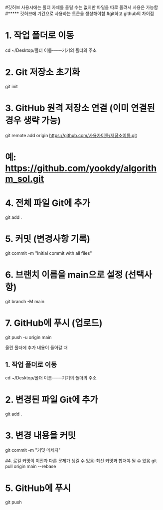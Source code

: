 #깃허브 사용시에는 폴더 자체를 올릴 수는 없지만 파일을 따로 올려서 사용은 가능함
#***** 깃허브에 기간으로 사용하는 토큰을 생성해야함
#git하고 github의 차이점




# 1. 작업 폴더로 이동
cd ~/Desktop/폴더 이름-----기기의 폴더의 주소

# 2. Git 저장소 초기화
git init

# 3. GitHub 원격 저장소 연결 (이미 연결된 경우 생략 가능)
git remote add origin https://github.com/사용자이름/저장소이름.git
# 예: https://github.com/yookdy/algorithm_sol.git

# 4. 전체 파일 Git에 추가
git add .

# 5. 커밋 (변경사항 기록)
git commit -m "Initial commit with all files"

# 6. 브랜치 이름을 main으로 설정 (선택사항)
git branch -M main

# 7. GitHub에 푸시 (업로드)
git push -u origin main



올린 폴더에 추가 내용이 들어갈 때
## 1. 작업 폴더로 이동
cd ~/Desktop/폴더 이름-----기기의 폴더의 주소

# 2. 변경된 파일 Git에 추가
git add .

# 3. 변경 내용을 커밋
git commit -m "커밋 메세지"


#4. 로컬 커밋이 이전과 다른 문제가 생길 수 있음-최신 커밋과 합쳐야 될 수 있음
git pull origin main --rebase

# 5. GitHub에 푸시
git push
